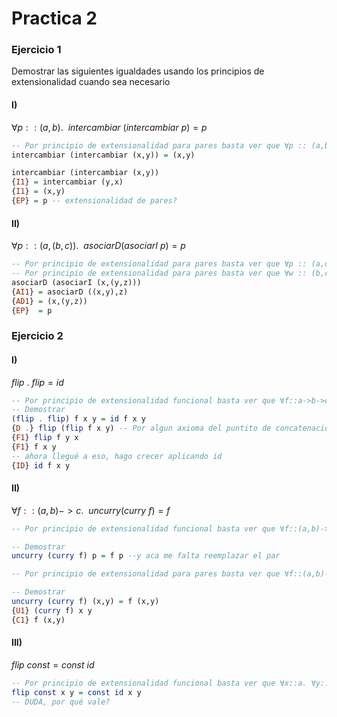 # Practica 2

### Ejercicio 1
Demostrar las siguientes igualdades usando los principios de extensionalidad cuando sea necesario
#### I) 
$\forall p::(a,b).\ \ intercambiar\ (intercambiar\ p) = p$ 
```haskell
-- Por principio de extensionalidad para pares basta ver que ∀p :: (a,b). ∃x::a. ∃y::b. p = (x,y).
intercambiar (intercambiar (x,y)) = (x,y)

intercambiar (intercambiar (x,y))
{I1} = intercambiar (y,x)
{I1} = (x,y)
{EP} = p -- extensionalidad de pares?
```

#### II)
$\forall p::(a,(b,c)).\ \ asociarD (asociarI\ p) = p$
``` haskell
-- Por principio de extensionalidad para pares basta ver que ∀p :: (a,d). ∃x::a. ∃w::d. p = (x,w).
-- Por principio de extensionalidad para pares basta ver que ∀w :: (b,c). ∃y::b. ∃z::c. w = (y,z).
asociarD (asociarI (x,(y,z)))
{AI1} = asociarD ((x,y),z)
{AD1} = (x,(y,z))
{EP}  = p
```

### Ejercicio 2
#### I)
$flip\ .\ flip = id$
```haskell
-- Por principio de extensionalidad funcional basta ver que ∀f::a->b->c. ∀x::a. ∀y::b.
-- Demostrar
(flip . flip) f x y = id f x y
{D .} flip (flip f x y) -- Por algun axioma del puntito de concatenacion 
{F1} flip f y x
{F1} f x y
-- ahora llegué a eso, hago crecer aplicando id
{ID} id f x y
```

#### II)
$\forall f :: (a,b)->c.\ \ uncurry (curry\ f) = f$
```haskell
-- Por principio de extensionalidad funcional basta ver que ∀f::(a,b)->c. ∀p :: (a,b).

-- Demostrar
uncurry (curry f) p = f p --y aca me falta reemplazar el par

-- Por principio de extensionalidad para pares basta ver que ∀f::(a,b)->c. ∀p :: (a,b). ∃x::a. ∃y::b. p = (x,y).

-- Demostrar
uncurry (curry f) (x,y) = f (x,y)
{U1} (curry f) x y
{C1} f (x,y)
```
#### III)
$flip\ const = const\ id$
```haskell
-- Por principio de extensionalidad funcional basta ver que ∀x::a. ∀y::b.
flip const x y = const id x y
-- DUDA, por qué vale? 
```